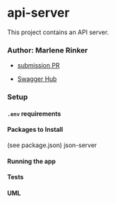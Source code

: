 # api-server

This project contains an API server.


### Author: Marlene Rinker

- [submission PR](https://github.com/marlenerinker-401-advanced-javascript/api-server/pull/5)
<!-- - [tests report](https://github.com/marlenerinker-401-advanced-javascript/notes/actions) -->
- [Swagger Hub](https://app.swaggerhub.com/apis/marlene-rinker/api-server/0.1#/)

### Setup

#### `.env` requirements
<!-- requirements here if any -->

#### Packages to Install
(see package.json)
json-server




#### Running the app
<!-- how to run the app goes here -->




#### Tests
<!-- info about tests goes here -->

#### UML
<!-- UML diagram goes here -->


